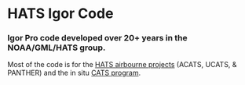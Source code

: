 # HATS Igor Code

<h3>Igor Pro code developed over 20+ years in the NOAA/GML/HATS group.</h3>

<p>Most of the code is for the <a href="https://gml.noaa.gov/hats/airborne/">HATS airbourne projects</a> (ACATS, UCATS, & PANTHER) and the in situ <a href="https://gml.noaa.gov/hats/insitu/cats/">CATS program</a>. </p>
